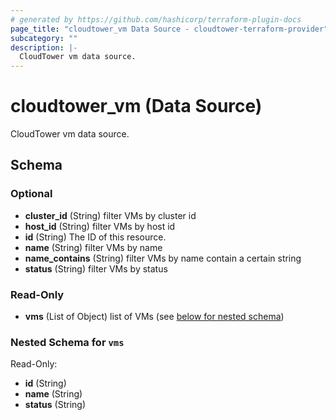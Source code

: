 ```yaml
---
# generated by https://github.com/hashicorp/terraform-plugin-docs
page_title: "cloudtower_vm Data Source - cloudtower-terraform-provider"
subcategory: ""
description: |-
  CloudTower vm data source.
---
```


# cloudtower_vm (Data Source)

CloudTower vm data source.



<!-- schema generated by tfplugindocs -->
## Schema

### Optional

- **cluster_id** (String) filter VMs by cluster id
- **host_id** (String) filter VMs by host id
- **id** (String) The ID of this resource.
- **name** (String) filter VMs by name
- **name_contains** (String) filter VMs by name contain a certain string
- **status** (String) filter VMs by status

### Read-Only

- **vms** (List of Object) list of VMs (see [below for nested schema](#nestedatt--vms))

<a id="nestedatt--vms"></a>
### Nested Schema for `vms`

Read-Only:

- **id** (String)
- **name** (String)
- **status** (String)


